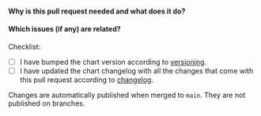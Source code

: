 <!--
Thank you for contributing to pgp-buddy!
Please provide the following information to help us make the most of your pull request:
-->
#### Why is this pull request needed and what does it do?

#### Which issues (if any) are related?


Checklist:

* [ ] I have bumped the chart version according to [versioning](https://github.com/pgp-buddy/helm/blob/main/CONTRIBUTING.md#versioning).
* [ ] I have updated the chart changelog with all the changes that come with this pull request according to [changelog](https://github.com/pgp-buddy/helm/blob/main/CONTRIBUTING.md#changelog).

Changes are automatically published when merged to `main`. They are not published on branches.
